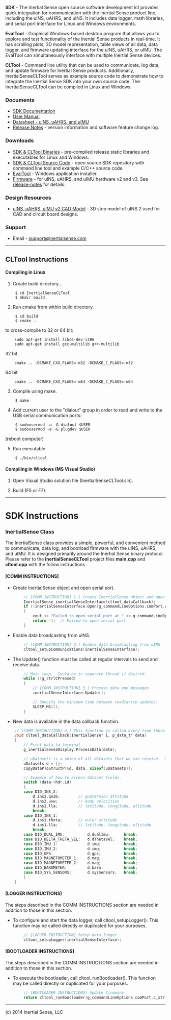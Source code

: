 **SDK** - The Inertial Sense open source software development kit provides quick integration for communication with the Inertial Sense product line, including the uINS, uAHRS, and uINS.  It includes data logger, math libraries, and serial port interface for Linux and Windows environments.   

**EvalTool** - Graphical Windows-based desktop program that allows you to explore and test functionality of the Inertial Sense products in real-time.  It has scrolling plots, 3D model representation, table views of all data, data logger, and firmware updating interface for the uINS, uAHRS, or uIMU. The EvalTool can simultaneously interface with multiple Inertial Sense devices.

**CLTool** - Command line utility that can be used to communicate, log data, and update firmware for Inertial Sense products.  Additionally, InertialSenseCLTool serves as example source code to demonstrate how to integrate the Inertial Sense SDK into your own source code.  The InertialSenseCLTool can be compiled in Linux and Windows. 

### Documents

 * [SDK Documentation](http://docs.inertialsense.com/)
 * [User Manual](https://inertialsense.com/download/uins-datasheet/)
 * [Datasheet - uINS, uAHRS, and uIMU](https://inertialsense.com/download/uins-datasheet/)
 * [Release Notes](https://inertialsense.com/download/release-notes) - version information and software feature change log.

### Downloads

 * [SDK & CLTool Binaries](https://github.com/inertialsense/InertialSenseSDK/releases) - pre-compiled release static libraries and executables for Linux and Windows.
 * [SDK & CLTool Source Code](https://github.com/inertialsense/InertialSenseSDK) - open source SDK repository with command line tool and example C/C++ source code.
 * [EvalTool](https://inertialsense.com/download/eval-tool-installer/) - Windows application installer.
 * [Firmware](https://inertialsense.com/download/eval-tool-installer/) - for uINS, uAHRS, and uIMU hardware v2 and v3.  See [release-notes](https://inertialsense.com/download/release-notes) for details.

### Design Resources

 * [uINS, uAHRS, uIMU v2 CAD Model](https://inertialsense.com/download/eval-tool-installer/) - 3D step model of uINS 2 used for CAD and circuit board designs.

### Support

 * Email - support@inertialsense.com

************************************************
## CLTool Instructions

#### Compiling in Linux

1. Create build directory...

        $ cd InertialSenseCLTool
        $ mkdir build

2. Run cmake from within build directory.

        $ cd build
        $ cmake ..

 to cross-compile to 32 or 64 bit:

        sudo apt-get install libc6-dev-i386
        sudo apt-get install gcc-multilib g++-multilib

 32 bit

        cmake .. -DCMAKE_CXX_FLAGS=-m32 -DCMAKE_C_FLAGS=-m32

 64 bit

        cmake .. -DCMAKE_CXX_FLAGS=-m64 -DCMAKE_C_FLAGS=-m64

3. Compile using make.

        $ make

4. Add current user to the "dialout" group in order to read and write to the USB serial communication ports:

        $ sudousermod -a -G dialout $USER
        $ sudousermod -a -G plugdev $USER

 (reboot computer)

5. Run executable

        $ ./bin/cltool

#### Compiling in Windows (MS Visual Studio)

1. Open Visual Studio solution file (InertialSenseCLTool.sln).

2. Build (F5 or F7).


************************************************
# SDK Instructions

### InertialSense Class

The InertialSense class provides a simple, powerful, and convenient method to communicate, data log, and bootload firmware with the uINS, uAHRS, and uIMU.  It is designed primarily around the Inertial Sense binary protocol.  Please refer to the **InertialSenseCLTool** project files **main.cpp** and **cltool.cpp** with the follow instructions.

#### [COMM INSTRUCTIONS]

* Create InertialSense object and open serial port.

```c
        // [COMM INSTRUCTION] 1.) Create InertialSense object and open serial port. 
        InertialSense inertialSenseInterface(cltool_dataCallback);
        if (!inertialSenseInterface.Open(g_commandLineOptions.comPort.c_str()))
        {	
            cout << "Failed to open serial port at " << g_commandLineOptions.comPort.c_str() << endl;
            return -1;	// Failed to open serial port
        }
```

* Enable data broadcasting from uINS.

```c
        // [COMM INSTRUCTION] 2.) Enable data broadcasting from uINS
        cltool_setupCommunications(inertialSenseInterface);
```

* The Update() function must be called at regular intervals to send and receive data.

```c
        // Main loop.  Could be in separate thread if desired.
        while (!g_ctrlCPressed)
        {
            // [COMM INSTRUCTION] 3.) Process data and messages
            inertialSenseInterface.Update();

            // Specify the minimum time between read/write updates.
            SLEEP_MS(1);
        }
```

* New data is available in the data callback function.

```c
    // [COMM INSTRUCTION] 4.) This function is called every time there is new data.
    void cltool_dataCallback(InertialSense* i, p_data_t* data)
    {
        // Print data to terminal
        g_inertialSenseDisplay.ProcessData(data);

        // uDatasets is a union of all datasets that we can receive.  See data_sets.h for a full list of all available datasets. 
        uDatasets d = {};
        copyDataPToStructP(&d, data, sizeof(uDatasets));

        // Example of how to access dataset fields.
        switch (data->hdr.id)
        {
        case DID_INS_2:		   
            d.ins2.qn2b;		// quaternion attitude 
            d.ins2.uvw;			// body velocities
            d.ins2.lla;			// latitude, longitude, altitude
            break;
        case DID_INS_1:             
            d.ins1.theta;		// euler attitude
            d.ins1.lla;			// latitude, longitude, altitude
            break;
        case DID_DUAL_IMU:          d.dualImu;      break;
        case DID_DELTA_THETA_VEL:   d.dThetaVel;    break;
        case DID_IMU_1:             d.imu;          break;
        case DID_IMU_2:             d.imu;          break;
        case DID_GPS:               d.gps;          break;
        case DID_MAGNETOMETER_1:    d.mag;          break;
        case DID_MAGNETOMETER_2:    d.mag;          break;
        case DID_BAROMETER:         d.baro;         break;
        case DID_SYS_SENSORS:       d.sysSensors;   break;
        }
    }
```

#### [LOGGER INSTRUCTIONS]
The steps described in the COMM INSTRUCTIONS section are needed in addition to those in this section.

* To configure and start the data logger, call cltool_setupLogger().  This function may be called directly or duplicated for your purposes.

```c
        // [LOGGER INSTRUCTION] Setup data logger
        cltool_setupLogger(inertialSenseInterface);
```

#### [BOOTLOADER INSTRUCTIONS]
The steps described in the COMM INSTRUCTIONS section are needed in addition to those in this section.

* To execute the bootloader, call cltool_runBootloader().  This function may be called directly or duplicated for your purposes.

```c
        // [BOOTLOADER INSTRUCTIONS] Update firmware
        return cltool_runBootloader(g_commandLineOptions.comPort.c_str(), g_commandLineOptions.bootloaderFileName.c_str(), NULL);
```


************************************************
(c) 2014 Inertial Sense, LLC